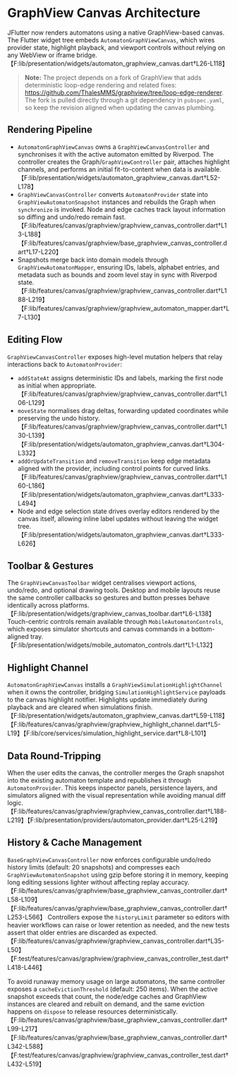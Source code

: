 # GraphView Canvas Architecture

JFlutter now renders automatons using a native GraphView-based canvas. The Flutter widget tree embeds `AutomatonGraphViewCanvas`, which wires provider state, highlight playback, and viewport controls without relying on any WebView or iframe bridge.【F:lib/presentation/widgets/automaton_graphview_canvas.dart†L26-L118】

> **Note:** The project depends on a fork of GraphView that adds deterministic loop-edge rendering and related fixes: https://github.com/ThalesMMS/graphview/tree/loop-edge-renderer. The fork is pulled directly through a git dependency in `pubspec.yaml`, so keep the revision aligned when updating the canvas plumbing.

## Rendering Pipeline

* `AutomatonGraphViewCanvas` owns a `GraphViewCanvasController` and synchronises it with the active automaton emitted by Riverpod. The controller creates the Graph/`GraphViewController` pair, attaches highlight channels, and performs an initial fit-to-content when data is available.【F:lib/presentation/widgets/automaton_graphview_canvas.dart†L52-L178】
* `GraphViewCanvasController` converts `AutomatonProvider` state into `GraphViewAutomatonSnapshot` instances and rebuilds the Graph when `synchronize` is invoked. Node and edge caches track layout information so diffing and undo/redo remain fast.【F:lib/features/canvas/graphview/graphview_canvas_controller.dart†L13-L188】【F:lib/features/canvas/graphview/base_graphview_canvas_controller.dart†L17-L220】
* Snapshots merge back into domain models through `GraphViewAutomatonMapper`, ensuring IDs, labels, alphabet entries, and metadata such as bounds and zoom level stay in sync with Riverpod state.【F:lib/features/canvas/graphview/graphview_canvas_controller.dart†L188-L219】【F:lib/features/canvas/graphview/graphview_automaton_mapper.dart†L7-L130】

## Editing Flow

`GraphViewCanvasController` exposes high-level mutation helpers that relay interactions back to `AutomatonProvider`:

* `addStateAt` assigns deterministic IDs and labels, marking the first node as initial when appropriate.【F:lib/features/canvas/graphview/graphview_canvas_controller.dart†L106-L129】
* `moveState` normalises drag deltas, forwarding updated coordinates while preserving the undo history.【F:lib/features/canvas/graphview/graphview_canvas_controller.dart†L130-L139】【F:lib/presentation/widgets/automaton_graphview_canvas.dart†L304-L332】
* `addOrUpdateTransition` and `removeTransition` keep edge metadata aligned with the provider, including control points for curved links.【F:lib/features/canvas/graphview/graphview_canvas_controller.dart†L160-L186】【F:lib/presentation/widgets/automaton_graphview_canvas.dart†L333-L494】
* Node and edge selection state drives overlay editors rendered by the canvas itself, allowing inline label updates without leaving the widget tree.【F:lib/presentation/widgets/automaton_graphview_canvas.dart†L333-L626】

## Toolbar & Gestures

The `GraphViewCanvasToolbar` widget centralises viewport actions, undo/redo, and optional drawing tools. Desktop and mobile layouts reuse the same controller callbacks so gestures and button presses behave identically across platforms.【F:lib/presentation/widgets/graphview_canvas_toolbar.dart†L6-L138】 Touch-centric controls remain available through `MobileAutomatonControls`, which exposes simulator shortcuts and canvas commands in a bottom-aligned tray.【F:lib/presentation/widgets/mobile_automaton_controls.dart†L1-L132】

## Highlight Channel

`AutomatonGraphViewCanvas` installs a `GraphViewSimulationHighlightChannel` when it owns the controller, bridging `SimulationHighlightService` payloads to the canvas highlight notifier. Highlights update immediately during playback and are cleared when simulations finish.【F:lib/presentation/widgets/automaton_graphview_canvas.dart†L59-L118】【F:lib/features/canvas/graphview/graphview_highlight_channel.dart†L5-L19】【F:lib/core/services/simulation_highlight_service.dart†L8-L101】

## Data Round-Tripping

When the user edits the canvas, the controller merges the Graph snapshot into the existing automaton template and republishes it through `AutomatonProvider`. This keeps inspector panels, persistence layers, and simulators aligned with the visual representation while avoiding manual diff logic.【F:lib/features/canvas/graphview/graphview_canvas_controller.dart†L188-L219】【F:lib/presentation/providers/automaton_provider.dart†L25-L219】

## History & Cache Management

`BaseGraphViewCanvasController` now enforces configurable undo/redo history limits (default: 20 snapshots) and compresses each `GraphViewAutomatonSnapshot` using gzip before storing it in memory, keeping long editing sessions lighter without affecting replay accuracy.【F:lib/features/canvas/graphview/base_graphview_canvas_controller.dart†L58-L109】【F:lib/features/canvas/graphview/base_graphview_canvas_controller.dart†L253-L566】 Controllers expose the `historyLimit` parameter so editors with heavier workflows can raise or lower retention as needed, and the new tests assert that older entries are discarded as expected.【F:lib/features/canvas/graphview/graphview_canvas_controller.dart†L35-L50】【F:test/features/canvas/graphview/graphview_canvas_controller_test.dart†L418-L446】

To avoid runaway memory usage on large automatons, the same controller exposes a `cacheEvictionThreshold` (default: 250 items). When the active snapshot exceeds that count, the node/edge caches and GraphView instances are cleared and rebuilt on demand, and the same eviction happens on `dispose` to release resources deterministically.【F:lib/features/canvas/graphview/base_graphview_canvas_controller.dart†L99-L217】【F:lib/features/canvas/graphview/base_graphview_canvas_controller.dart†L342-L588】【F:test/features/canvas/graphview/graphview_canvas_controller_test.dart†L432-L519】
